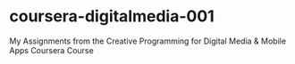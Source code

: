coursera-digitalmedia-001
=========================

My Assignments from the Creative Programming for Digital Media &amp; Mobile Apps Coursera Course
